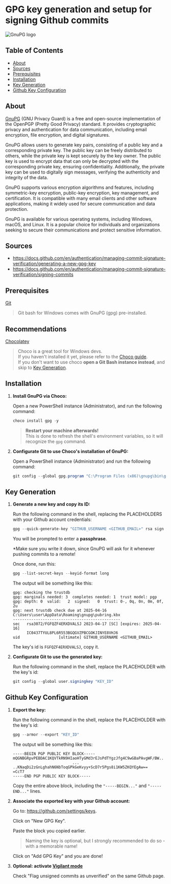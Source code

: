 # GPG key generation and setup for signing Github commits

![GnuPG logo](https://upload.wikimedia.org/wikipedia/commons/thumb/6/61/Gnupg_logo.svg/400px-Gnupg_logo.svg.png)

## Table of Contents
* [About](#about)
* [Sources](#sources)
* [Prerequisites](#prerequisites)
* [Installation](#installation)
* [Key Generation](#key-generation)
* [Github Key Configuration](#github-key-configuration)

## About
[GnuPG](https://gnupg.org/) (GNU Privacy Guard) is a free and open-source implementation of the OpenPGP (Pretty Good Privacy) standard. It provides cryptographic privacy and authentication for data communication, including email encryption, file encryption, and digital signatures.

GnuPG allows users to generate key pairs, consisting of a public key and a corresponding private key. The public key can be freely distributed to others, while the private key is kept securely by the key owner. The public key is used to encrypt data that can only be decrypted with the corresponding private key, ensuring confidentiality. Additionally, the private key can be used to digitally sign messages, verifying the authenticity and integrity of the data.

GnuPG supports various encryption algorithms and features, including symmetric-key encryption, public-key encryption, key management, and certification. It is compatible with many email clients and other software applications, making it widely used for secure communication and data protection.

GnuPG is available for various operating systems, including Windows, macOS, and Linux. It is a popular choice for individuals and organizations seeking to secure their communications and protect sensitive information.


## Sources
* https://docs.github.com/en/authentication/managing-commit-signature-verification/generating-a-new-gpg-key
* https://docs.github.com/en/authentication/managing-commit-signature-verification/signing-commits


## Prerequisites
[Git](https://git-scm.com/)
> Git bash for Windows comes with GnuPG (gpg) pre-installed.

## Recommendations

[Chocolatey](https://chocolatey.org/)  
> Choco is a great tool for Windows devs.  
> If you haven't installed it yet, please refer to the [Choco guide](https://github.com/yuval-ro/guides/blob/master/choco/choco.md).  
> If you don't want to use choco **open a Git Bash instance instead**, and skip to [Key Generation](#key-generation).  

## Installation

1. **Install GnuPG via Choco:**

    Open a new PowerShell instance (Administrator), and run the following command:
    ```powershell
    choco install gpg -y
    ```
    
    > **Restart your machine afterwards!**  
    > This is done to refresh the shell's environment variables, so it will recognize the `gpg` command.

1. **Configurate Git to use Choco's installation of GnuPG:**

    Open a PowerShell instance (Administrator) and run the following command:
    ```powershell
    git config --global gpg.program "C:\Program Files (x86)\gnupg\bin\gpg.exe"
    ```

## Key Generation

1. **Generate a new key and copy its ID:**

    Run the following command in the shell, replacing the PLACEHOLDERS with your Github account credentials:
    ```powershell
    gpg --quick-generate-key "GITHUB_USERNAME <GITHUB_EMAIL>" rsa sign
    ```
    
    You will be prompted to enter a **passphrase**.
    
    *Make sure you write it down, since GnuPG will ask for it whenever pushing commits to a remote!
    
    Once done, run this:  
    ```powershell
    gpg --list-secret-keys --keyid-format long
    ```
    
    The output will be something like this:
    ```
    gpg: checking the trustdb
    gpg: marginals needed: 3  completes needed: 1  trust model: pgp
    gpg: depth: 0  valid:   2  signed:   0  trust: 0-, 0q, 0n, 0m, 0f, 2u
    gpg: next trustdb check due at 2025-04-16
    C:\Users\user\AppData\Roaming\gnupg\pubring.kbx
    -----------------------------------------------
    sec   rsa3072/FGFQZF4ERXDVALSJ 2023-04-17 [SC] [expires: 2025-04-16]
          IC0437TYUL8PL6R553BGQGVZPBCGOKJINYE8VHJ6
    uid                 [ultimate] GITHUB_USERNAME <GITHUB_EMAIL>
    ```
    The key's id is ```FGFQZF4ERXDVALSJ```, copy it.  

1. **Configurate Git to use the generated key:**

    Run the following command in the shell, replace the PLACEHOLDER with the key's id:
    ```powershell
    git config --global user.signingkey "KEY_ID"
    ```

## Github Key Configuration

1. **Export the key:**

    Run the following command in the shell, replace the PLACEHOLDER with the key's id:
    ```powershell
    gpg --armor --export "KEY_ID"
    ```
    
    The output will be something like this:
    ```
    -----BEGIN PGP PUBLIC KEY BLOCK-----
    mQGNBGRpvPEBDAC1KQVTkRN9HIaoHTyGMd3rEJsPdTYgzJfg4C9wGBaPAvgWF/BW..
                              ...
    ..KNaqDi2zGnLghahN6NbToqGPkGeKvyy+ScD7r5Pgs8i1KW5ZKQYEgAw==
    =CcT7
    -----END PGP PUBLIC KEY BLOCK-----
    ```
    
    Copy the entire above block, including the ```"-----BEGIN..."``` and ```"-----END..."``` lines.

1. **Associate the exported key with your Github account:**
    
    Go to: https://github.com/settings/keys.
    
    Click on "New GPG Key".
    
    Paste the block you copied earlier.
    > Naming the key is optional, but I strongly recommended to do so - with a memorable name!
    
    Click on "Add GPG Key" and you are done!

1. **Optional: activate [Vigilant mode](https://docs.github.com/en/authentication/managing-commit-signature-verification/displaying-verification-statuses-for-all-of-your-commits)**

    Check "Flag unsigned commits as unverified" on the same Github page.
    
